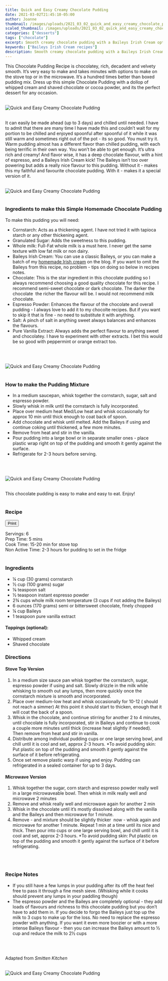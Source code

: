 ```yaml
---
title: Quick and Easy Creamy Chocolate Pudding
date: 2021-03-02T21:45:10-05:00
author: Joanne
thumbnail: /images/uploads/2021_03_02_quick_and_easy_creamy_chocolate_pudding_1.jpg
scaled_thumbnail: /images/uploads/2021_03_02_quick_and_easy_creamy_chocolate_pudding_0.jpg
categories: ["desserts"]
tags: ["chocolate"]
excerpt: Smooth creamy chocolate pudding with a Baileys Irish Cream option, made stove top or in the microwave
keywords: ["Baileys Irish Cream recipes"]
description: Smooth creamy chocolate pudding with a Baileys Irish Cream option, made stove top or in the microwave
---
```

<span class="blog-text">

This Chocolate Pudding Recipe is chocolatey, rich, decadent and velvety smooth. It’s very easy to make and takes minutes with options to make on the stove top or in the microwave. It’s a hundred times better than boxed pudding mix. Dress up this simple Chocolate Pudding with a dollop of whipped cream and shaved chocolate or cocoa powder, and its the perfect dessert for any occasion.  
</br>
</br>

![Quick and Easy Creamy Chocolate Pudding](/images/uploads/2021_03_02_quick_and_easy_creamy_chocolate_pudding_2.jpg)
</br>
</br>

It can easily be made ahead (up to 3 days) and chilled until needed. I have to admit that there are many time I have made this and couldn’t wait for my portion to be chilled and enjoyed spoonful after spoonful of it while it was still warm and sometimes right out of the pot - its so good. You must try it. Warm pudding almost has a different flavor than chilled pudding, with each being terrific in their own way. You won’t be able to get enough. It’s ultra rich and creamy! And flavor wise, it has a deep chocolate flavour, with a hint of espresso, and a Baileys Irish Cream kick! The Baileys isn’t too over powering but adds a really nice flavour to this pudding. Without it - makes this my faithful and favourite chocolate pudding. With it - makes it a special version of it.
</br>
</br>

![Quick and Easy Creamy Chocolate Pudding](/images/uploads/2021_03_02_quick_and_easy_creamy_chocolate_pudding_3.jpg)
</br>
</br>

### Ingredients to make this Simple Homemade Chocolate Pudding
To make this pudding you will need:
* Cornstarch: Acts as a thickening agent. I have not tried it with tapioca starch or any other thickening agent. 
* Granulated Sugar: Adds the sweetness to this pudding. 
* Whole milk: Full-Fat whole milk is a must here. I never get the same texture with low fat milk or non dairy. 
* Baileys Irish Cream: You can use a classic Baileys, or you can make a batch of my [homemade Irish cream](https://www.oliveandmango.com/homemade-irish-cream/) on the blog. If you want to omit the Baileys from this recipe, no problem - tips on doing so below in recipes notes. 
* Chocolate: This is the star ingredient in this chocolate pudding so I always recommend choosing a good quality chocolate for this recipe. I recommend semi-sweet chocolate or dark chocolate. The darker the chocolate  the richer the flavour will be. I would not recommend milk chocolate. 
* Espresso Powder: Enhances the flavour of the chocolate and overall pudding - I always love to add it to my chocolte recipes. But if you want to skip it that is fine - no need to substitute it with anything.
* Salt: A pinch of salt in anything sweet always balances and enhances the flavours. 
* Pure Vanilla Extract: Always adds the perfect flavour to anything sweet and chocolatey. I have to experiment with other extracts. I bet this would be so good with peppermint or orange extract too.  
</br>
</br>

![Quick and Easy Creamy Chocolate Pudding](/images/uploads/2021_03_02_quick_and_easy_creamy_chocolate_pudding_4.jpg)
</br>
</br>

### How to make the Pudding Mixture
* In a medium saucepan, whisk together the cornstarch, sugar, salt and espresso powder.
* Slowly whisk in milk until the cornstarch is fully incorporated. 
* Place over medium heat Med/Low heat and whisk occasionally for approx 10 min until thick enough to coat back of spoon. 
* Add chocolate and whisk until melted. Add the Baileys if using and continue coking until thickened, a few more minutes. 
* Remove from heat and stir in the vanilla.
* Pour pudding into a large bowl or in separate smaller ones - place plastic wrap right on top of the pudding and smooth it gently against the surface.
* Refrigerate for 2-3 hours before serving. 
</br>
</br>

![Quick and Easy Creamy Chocolate Pudding](/images/uploads/2021_03_02_quick_and_easy_creamy_chocolate_pudding_5.jpg)
</br>
</br>

This chocolate pudding is easy to make and easy to eat. Enjoy! 
</br>
</br>
<!--{{< youtube 2U5KL1buARQ >}}
</br>
</br>-->
</span>

### Recipe
<div print_button><form>
<input type="button" value="Print" class="btn__print" onClick="window.print()">
</form></div>

<div>Servings: <span itemprop="recipeYield">6</div>
<div>Prep Time: <meta itemprop="prepTime" content="PT5M">5 mins</div>
<div>Cook Time: <meta itemprop="cookTime" content="PT20M">15-20 min for stove top </div>
<div>Non Active Time: 2-3 hours for pudding to set in the fridge </div>
</br>

### Ingredients
* <span itemprop="recipeIngredient">&frac14; cup (30 grams) cornstarch</span>
* <span itemprop="recipeIngredient">&frac12; cup (100 grams) sugar</span>
* <span itemprop="recipeIngredient">&frac18; teaspoon salt</span>
* <span itemprop="recipeIngredient">&frac12; teaspoon instant espresso powder </span>
* <span itemprop="recipeIngredient">2&frac34; cups whole milk room temperature (3 cups if not adding the Baileys)</span>
* <span itemprop="recipeIngredient">6 ounces (170 grams) semi or bittersweet chocolate, finely chopped </span>
* <span itemprop="recipeIngredient">&frac14; cup Baileys </span>
* <span itemprop="recipeIngredient">1 teaspoon pure vanilla extract</span>

#### Toppings (optional):
* Whipped cream 
* Shaved chocolate 

### Directions
#### Stove Top Version
1. In a medium size sauce pan whisk together the cornstarch, sugar, espresso powder if using and salt. Slowly drizzle in the milk while whisking to smooth out any lumps, then more quickly once the cornstarch mixture is smooth and incorporated. 
1. Place over medium-low heat and whisk occasionally for 10-12 ( should not reach a simmer) At this point it should start to thicken, enough that it will coat the back of a spoon. 
1. Whisk in the chocolate, and continue stirring for another 2 to 4 minutes, until chocolate is fully incorporated, stir in Baileys and continue to cook a couple more minutes until thick (increase heat slightly if needed). Then remove from heat and stir in vanilla. 
1. Distribute among individual pudding cups or one large serving bowl, and chill until it is cool and set, approx 2-3 hours. *To avoid pudding skin: Put plastic on top of the pudding and smooth it gently against the surface of it before refrigerating.
1. Once set remove plastic warp if using and enjoy. Pudding can refrigerated in a sealed container for up to 3 days.

#### Microwave Version
1. Whisk together the sugar, corn starch and espresso powder really well in a large microwaveable bowl. Then whisk in milk really well and microwave 2 minutes 
1. Remove and whisk really well and microwave again for another 2 min  
1. Whisk in the chocolate until it’s mostly dissolved along with the vanilla and the Baileys and then microwave for 1 minute.
1. Remove - and mixture should be slightly thicker  now - whisk again and microwave for another 1 minute. Repeat 1 min at a time until its nice and thick. Then pour into cups or one large serving bowl, and chill until it is cool and set, approx 2-3 hours. *To avoid pudding skin: Put plastic on top of the pudding and smooth it gently against the surface of it before refrigerating.
</br>
</br>

### Recipe Notes
* If you still have a few lumps in your pudding after its off the heat feel free to pass it through a fine mesh sieve. (Whisking while it cooks should prevent any lumps in your paddling though)
* The espresso powder and the Baileys are completely optional - they add loads of flavours and richness to this chocolate pudding but you don’t have to add them in. If you decide to forgo the Baileys just top up the milk to 3 cups to make up for the loss. No need to replace the espresso powder with anything. If you want it even more boozier or with a more intense Baileys flavour - then you can increase the Baileys amount to &frac12; cup and reduce the milk to 2&frac12; cups 
</br>
</br>

Adapted from _Smitten Kitchen_
</br>
</br>

![Quick and Easy Creamy Chocolate Pudding](/images/uploads/2021_03_02_quick_and_easy_creamy_chocolate_pudding_6.jpg)